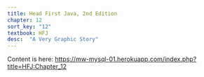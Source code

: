```yaml
---
title: Head First Java, 2nd Edition
chapter: 12
sort_key: "12"
textbook: HFJ
desc:  "A Very Graphic Story"
---
```


Content is here: <https://mw-mysql-01.herokuapp.com/index.php?title=HFJ:Chapter_12>
